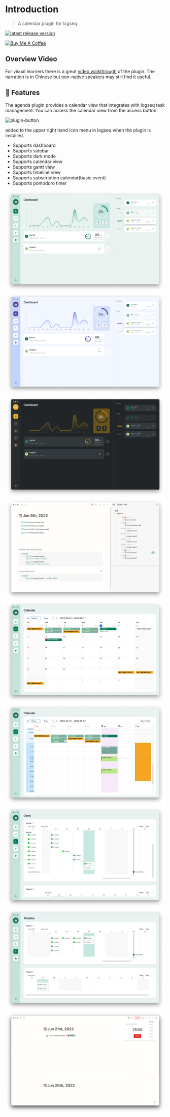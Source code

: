 # Introduction
> A calendar plugin for logseq

[![latest release version](https://img.shields.io/github/v/release/haydenull/logseq-plugin-agenda)](https://github.com/haydenull/logseq-plugin-agenda/releases)

<a href="https://www.buymeacoffee.com/haydenull" target="_blank"><img src="https://cdn.buymeacoffee.com/buttons/v2/default-green.png" alt="Buy Me A Coffee" style="height: 60px !important;width: 217px !important;" ></a>

<!-- ::: warning Notice
The original journalDateFormatter configuration required the user to read the dayjs document to fill in correctly, Version 1.8.1 removes the journalDateFormatter setting. Instead, I got it from logseq on my own, which unfortunately affected the original date parsing. If you get the error `Use yyyyy instead of YYYY (in YYYYMMDD) for formatting`, please click the fx button in the settings to change all `YYYYMMDD` to `yyyyMMdd`
::: -->

## Overview Video
For visual learners there is a great [video walkthrough](https://www.youtube.com/watch?v=m2RFQHmA-zA) of the plugin.  The narration is in Chinese but non-native speakers may still find it useful.


## 🎨 Features
The agenda plugin provides a calendar view that integrates with logseq task management.   You can access the calendar view from the access button:

![plugin-button](../screenshots/plugin-button.jpg)

added to the upper right hand icon menu in logseq when the plugin is installed.

- Supports dashboard
- Supports sidebar
- Supports dark mode
- Supports calendar view
- Supports gantt view
- Supports timeline view
- Supports subscription calendar(basic event)
- Supports pomodoro timer

![dashboard-light](../screenshots/dashboard-light.png)
![dashboard-purple](../screenshots/dashboard-purple.png)
![dashboard-dark](../screenshots/dashboard-dark.png)
![sidebar](../screenshots/sidebar.jpg)
![MonthView](../screenshots/monthView.png)
![WeeklyView](../screenshots/weeklyView.png)
![GanttView](../screenshots/gantt-advanced.png)
![Timeline](../screenshots/timeline.png)
![Pomodoro](../screenshots/pomodoro.png)
<!-- ![settings](../screenshots/settings.png)
![query](../screenshots/query.png)
![agenda](../screenshots/modifyAgenda.png) -->
